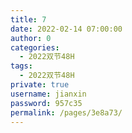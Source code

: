 ```yaml
---
title: 7
date: 2022-02-14 07:00:00
author: 0
categories: 
  - 2022双节48H
tags: 
  - 2022双节48H
private: true
username: jianxin
password: 957c35
permalink: /pages/3e8a73/
---
```


